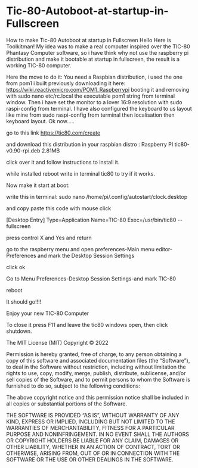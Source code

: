 # Tic-80-Autoboot-at-startup-in-Fullscreen
How to make Tic-80 Autoboot at startup in Fullscreen
Hello Here is Toolkitman!
My idea was to make a real computer inspired over the TIC-80 Phantasy Computer software,
so i have think why not use the raspberry pi distribution and make it bootable at startup 
in fullscreen, the result is a working TIC-80 computer.

Here the move to do it:
You need a Raspbian distribution, i used the one from pom1 i built previously downloading it here:
https://wiki.reactivemicro.com/POM1_Raspberrypi booting it and removing with sudo nano etc/rc.local
the executable pom1 string from terminal window. 
Then i have set the monitor to a lover 16:9 resolution with sudo raspi-config from terminal.
I have also configured the keyboard to us layout like mine from sudo raspi-config from terminal
then localisation then keyboard layout.
Ok now.....

go to this link https://tic80.com/create

and download this distribution in your raspbian distro : Raspberry PI	tic80-v0.90-rpi.deb	2.81MB

click over it and follow instructions to install it.

while installed reboot write in terminal tic80 to try if it works.

Now make it start at boot:


write this in terminal: sudo nano /home/pi/.config/autostart/clock.desktop

and copy paste this code with mouse click 

[Desktop Entry]
Type=Application
Name=TIC-80
Exec=/usr/bin/tic80 --fullscreen

press control X and Yes and return

go to the raspberry menu and open preferences-Main menu editor-Preferences and mark the Desktop Session Settings

click ok

Go to Menu Preferences-Desktop Session Settings-and mark TIC-80


reboot

It should go!!!!

Enjoy your new TIC-80 Computer

To close it press F11 and leave the tic80 windows open, then click shutdown.

The MIT License (MIT)
Copyright © 2022 <copyright holders>

Permission is hereby granted, free of charge, to any person obtaining a copy of this software and associated documentation files (the “Software”), to deal in the Software without restriction, including without limitation the rights to use, copy, modify, merge, publish, distribute, sublicense, and/or sell copies of the Software, and to permit persons to whom the Software is furnished to do so, subject to the following conditions:

The above copyright notice and this permission notice shall be included in all copies or substantial portions of the Software.

THE SOFTWARE IS PROVIDED “AS IS”, WITHOUT WARRANTY OF ANY KIND, EXPRESS OR IMPLIED, INCLUDING BUT NOT LIMITED TO THE WARRANTIES OF MERCHANTABILITY, FITNESS FOR A PARTICULAR PURPOSE AND NONINFRINGEMENT. IN NO EVENT SHALL THE AUTHORS OR COPYRIGHT HOLDERS BE LIABLE FOR ANY CLAIM, DAMAGES OR OTHER LIABILITY, WHETHER IN AN ACTION OF CONTRACT, TORT OR OTHERWISE, ARISING FROM, OUT OF OR IN CONNECTION WITH THE SOFTWARE OR THE USE OR OTHER DEALINGS IN THE SOFTWARE.


